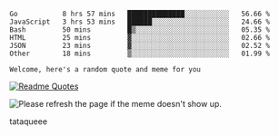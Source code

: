 <!--START_SECTION:waka-->

```text
Go           8 hrs 57 mins   ██████████████░░░░░░░░░░░   56.66 %
JavaScript   3 hrs 53 mins   ██████░░░░░░░░░░░░░░░░░░░   24.66 %
Bash         50 mins         █▒░░░░░░░░░░░░░░░░░░░░░░░   05.35 %
HTML         25 mins         ▓░░░░░░░░░░░░░░░░░░░░░░░░   02.66 %
JSON         23 mins         ▓░░░░░░░░░░░░░░░░░░░░░░░░   02.52 %
Other        18 mins         ▒░░░░░░░░░░░░░░░░░░░░░░░░   01.99 %
```

<!--END_SECTION:waka-->

`Welcome, here's a random quote and meme for you`

[![Readme Quotes](https://quotes-github-readme.vercel.app/api?type=horizontal&theme=catppuccin)](https://github.com/piyushsuthar/github-readme-quotes)

<img src='https://user-images.githubusercontent.com/88014435/172651369-4de96835-d6c3-4804-9d49-780e5b4ff258.png' title="Meme" alt="Please refresh the page if the meme doesn't show up.">

tataqueee

